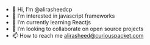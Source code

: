 - 👋 Hi, I’m @alirasheedcp
- 👀 I’m interested in javascript frameworks
- 🌱 I’m currently learning Reactjs
- 💞️ I’m looking to collaborate on open source projects
- 📫 How to reach me alirasheed@curiouspacket.com

<!---
alirasheedcp/alirasheedcp is a ✨ special ✨ repository because its `README.md` (this file) appears on your GitHub profile.
You can click the Preview link to take a look at your changes.
--->
